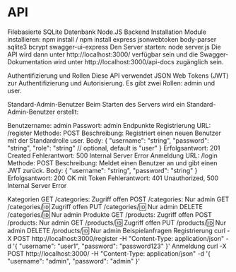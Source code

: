 # API

Filebasierte SQLite Datenbank
Node.JS Backend
Installation
Module installieren:
npm install / npm install express jsonwebtoken body-parser sqlite3 bcrypt swagger-ui-express
Den Server starten:
node server.js 
Die API wird dann unter http://localhost:3000/ verfügbar sein und die Swagger-Dokumentation wird unter http://localhost:3000/api-docs zugänglich sein.

Authentifizierung und Rollen
Diese API verwendet JSON Web Tokens (JWT) zur Authentifizierung und Autorisierung. Es gibt zwei Rollen: admin und user.

Standard-Admin-Benutzer
Beim Starten des Servers wird ein Standard-Admin-Benutzer erstellt:

Benutzername: admin
Passwort: admin
Endpunkte
Registrierung
URL: /register
Methode: POST
Beschreibung: Registriert einen neuen Benutzer mit der Standardrolle user.
Body:
{
  "username": "string",
  "password": "string",
  "role": "string"  // optional, default is "user"
}
Erfolgsantwort: 201 Created
Fehlerantwort: 500 Internal Server Error
Anmeldung
URL: /login
Methode: POST
Beschreibung: Meldet einen Benutzer an und gibt einen JWT zurück.
Body:
{
  "username": "string",
  "password": "string"
}
Erfolgsantwort: 200 OK mit Token
Fehlerantwort: 401 Unauthorized, 500 Internal Server Error

Kategorien
GET /categories: Zugriff offen
POST /categories: Nur admin
GET /categories/:id: Zugriff offen
PUT /categories/:id: Nur admin
DELETE /categories/:id: Nur admin
Produkte
GET /products: Zugriff offen
POST /products: Nur admin
GET /products/:id: Zugriff offen
PUT /products/:id: Nur admin
DELETE /products/:id: Nur admin
Beispielanfragen
Registrierung
curl -X POST http://localhost:3000/register -H "Content-Type: application/json" -d '{
  "username": "user1",
  "password": "password123"
}'
Anmeldung
curl -X POST http://localhost:3000/ -H "Content-Type: application/json" -d '{
  "username": "admin",
  "password": "admin"
}'
